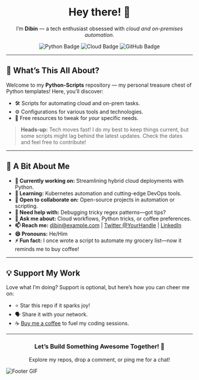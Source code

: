 <div align="center">
  <h1>Hey there! 👋</h1>
  <p>I’m <strong>Dibin</strong> — a tech enthusiast obsessed with <em>cloud and on-premises automation</em>.</p>
  <img src="https://img.shields.io/badge/Python-3776AB?style=flat&logo=python&logoColor=white" alt="Python Badge" />
  <img src="https://img.shields.io/badge/Cloud-Automation-blue?style=flat" alt="Cloud Badge" />
  <img src="https://img.shields.io/badge/GitHub-181717?style=flat&logo=github&logoColor=white" alt="GitHub Badge" />
</div>

---

## 🌟 What’s This All About?
Welcome to my **Python-Scripts** repository — my personal treasure chest of Python templates! Here, you’ll discover:
- 🛠️ Scripts for automating cloud and on-prem tasks.
- ⚙️ Configurations for various tools and technologies.
- 📜 Free resources to tweak for *your* specific needs.

> **Heads-up:** Tech moves fast! I do my best to keep things current, but some scripts might lag behind the latest updates. Check the dates and feel free to contribute!

---

## 🚀 A Bit About Me
- **🔭 Currently working on:** Streamlining hybrid cloud deployments with Python.
- **🌱 Learning:** Kubernetes automation and cutting-edge DevOps tools.
- **👯 Open to collaborate on:** Open-source projects in automation or scripting.
- **🤝 Need help with:** Debugging tricky regex patterns—got tips?
- **💬 Ask me about:** Cloud workflows, Python tricks, or coffee preferences.
- **📫 Reach me:** [dibin@example.com](mailto:dibin@example.com) | [Twitter @YourHandle](https://twitter.com/yourhandle) | [LinkedIn](https://linkedin.com/in/yourprofile)
- **😄 Pronouns:** He/Him
- **⚡ Fun fact:** I once wrote a script to automate my grocery list—now it reminds me to buy coffee!

---

## 💡 Support My Work
Love what I’m doing? Support is optional, but here’s how you can cheer me on:
- ⭐ Star this repo if it sparks joy!
- 🗣️ Share it with your network.
- ☕ [Buy me a coffee](https://buymeacoffee.com/yourprofile) to fuel my coding sessions.

---

<div align="center">
  <h3>Let’s Build Something Awesome Together! 🚧</h3>
  <p>Explore my repos, drop a comment, or ping me for a chat!</p>
</div>

![Footer GIF](https://media.giphy.com/media/3o7TKz2bH3lNOG2W5W/giphy.gif)
